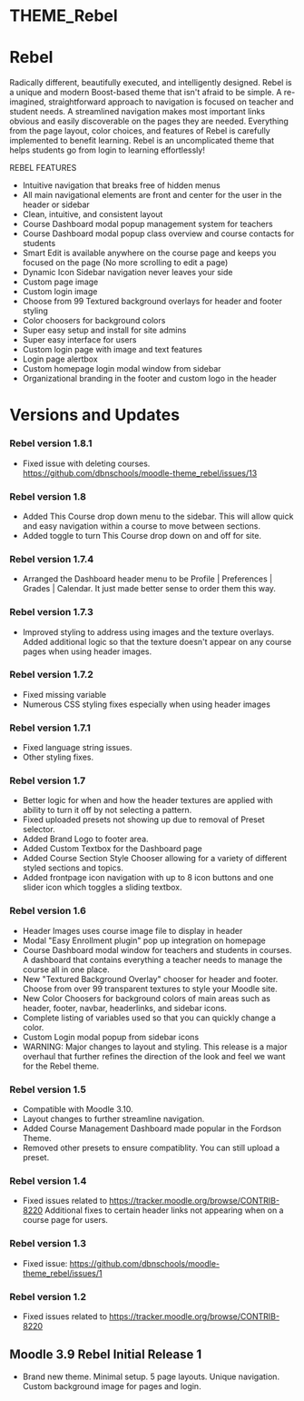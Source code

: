 THEME_Rebel
===========

# Rebel
Radically different, beautifully executed, and intelligently designed.  Rebel is a unique and modern Boost-based theme that isn't afraid to be simple.  A re-imagined, straightforward approach to navigation is focused on teacher and student needs.  A streamlined navigation makes most important links obvious and easily discoverable on the pages they are needed. Everything from the page layout, color choices, and features of Rebel is carefully implemented to benefit learning.  Rebel is an uncomplicated theme that helps students go from login to learning effortlessly! 

REBEL FEATURES
* Intuitive navigation that breaks free of hidden menus
* All main navigational elements are front and center for the user in the header or sidebar
* Clean, intuitive, and consistent layout
* Course Dashboard modal popup management system for teachers
* Course Dashboard modal popup class overview and course contacts for students 
* Smart Edit is available anywhere on the course page and keeps you focused on the page (No more scrolling to edit a page)
* Dynamic Icon Sidebar navigation never leaves your side
* Custom page image
* Custom login image
* Choose from 99 Textured background overlays for header and footer styling
* Color choosers for background colors
* Super easy setup and install for site admins
* Super easy interface for users
* Custom login page with image and text features
* Login page alertbox
* Custom homepage login modal window from sidebar
* Organizational branding in the footer and custom logo in the header

# Versions and Updates

### Rebel version 1.8.1
* Fixed issue with deleting courses.  https://github.com/dbnschools/moodle-theme_rebel/issues/13

### Rebel version 1.8
* Added This Course drop down menu to the sidebar.  This will allow quick and easy navigation within a course to move between sections.
* Added toggle to turn This Course drop down on and off for site.

### Rebel version 1.7.4
* Arranged the Dashboard header menu to be Profile | Preferences | Grades | Calendar.  It just made better sense to order them this way. 

### Rebel version 1.7.3
* Improved styling to address using images and the texture overlays.  Added additional logic so that the texture doesn't appear on any course pages when using header images.

### Rebel version 1.7.2
* Fixed missing variable
* Numerous CSS styling fixes especially when using header images

### Rebel version 1.7.1
* Fixed language string issues.
* Other styling fixes. 

### Rebel version 1.7
* Better logic for when and how the header textures are applied with ability to turn it off by not selecting a pattern.
* Fixed uploaded presets not showing up due to removal of Preset selector.
* Added Brand Logo to footer area.
* Added Custom Textbox for the Dashboard page
* Added Course Section Style Chooser allowing for a variety of different styled sections and topics.
* Added frontpage icon navigation with up to 8 icon buttons and one slider icon which toggles a sliding textbox.

### Rebel version 1.6
* Header Images uses course image file to display in header
* Modal "Easy Enrollment plugin" pop up integration on homepage
* Course Dashboard modal window for teachers and students in courses.  A dashboard that contains everything a teacher needs to manage the course all in one place.
* New "Textured Background Overlay" chooser for header and footer.  Choose from over 99 transparent textures to style your Moodle site.
* New Color Choosers for background colors of main areas such as header, footer, navbar, headerlinks, and sidebar icons.
* Complete listing of variables used so that you can quickly change a color.  
* Custom Login modal popup from sidebar icons
* WARNING: Major changes to layout and styling.  This release is a major overhaul that further refines the direction of the look and feel we want for the Rebel theme.

### Rebel version 1.5
* Compatible with Moodle 3.10.
* Layout changes to further streamline navigation.
* Added Course Management Dashboard made popular in the Fordson Theme.
* Removed other presets to ensure compatiblity.  You can still upload a preset.  

### Rebel version 1.4
* Fixed issues related to https://tracker.moodle.org/browse/CONTRIB-8220  Additional fixes to certain header links not appearing when on a course page for users.

### Rebel version 1.3
* Fixed issue: https://github.com/dbnschools/moodle-theme_rebel/issues/1

### Rebel version 1.2
* Fixed issues related to https://tracker.moodle.org/browse/CONTRIB-8220

## Moodle 3.9 Rebel Initial Release 1
* Brand new theme.  Minimal setup.  5 page layouts.  Unique navigation.  Custom background image for pages and login.
